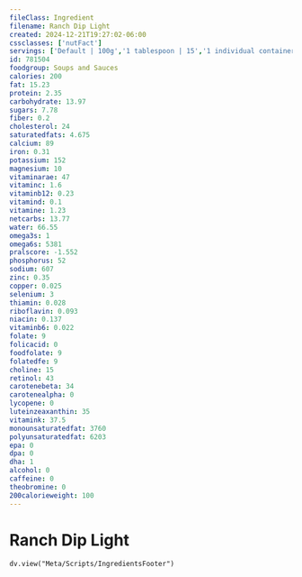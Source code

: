 ```yaml
---
fileClass: Ingredient
filename: Ranch Dip Light
created: 2024-12-21T19:27:02-06:00
cssclasses: ['nutFact']
servings: ['Default | 100g','1 tablespoon | 15','1 individual container | 70']
id: 781504
foodgroup: Soups and Sauces
calories: 200
fat: 15.23
protein: 2.35
carbohydrate: 13.97
sugars: 7.78
fiber: 0.2
cholesterol: 24
saturatedfats: 4.675
calcium: 89
iron: 0.31
potassium: 152
magnesium: 10
vitaminarae: 47
vitaminc: 1.6
vitaminb12: 0.23
vitamind: 0.1
vitamine: 1.23
netcarbs: 13.77
water: 66.55
omega3s: 1
omega6s: 5381
pralscore: -1.552
phosphorus: 52
sodium: 607
zinc: 0.35
copper: 0.025
selenium: 3
thiamin: 0.028
riboflavin: 0.093
niacin: 0.137
vitaminb6: 0.022
folate: 9
folicacid: 0
foodfolate: 9
folatedfe: 9
choline: 15
retinol: 43
carotenebeta: 34
carotenealpha: 0
lycopene: 0
luteinzeaxanthin: 35
vitamink: 37.5
monounsaturatedfat: 3760
polyunsaturatedfat: 6203
epa: 0
dpa: 0
dha: 1
alcohol: 0
caffeine: 0
theobromine: 0
200calorieweight: 100
---
```


# Ranch Dip Light

```dataviewjs
dv.view("Meta/Scripts/IngredientsFooter")
```